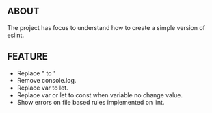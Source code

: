 ## ABOUT

The project has focus to understand how to create a simple version of eslint.

## FEATURE

- Replace " to '
- Remove console.log.
- Replace var to let.
- Replace var or let to const when variable no change value.
- Show errors on file based rules implemented on lint.
